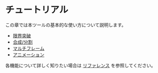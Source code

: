 # チュートリアル
この章では本ツールの基本的な使い方について説明します。

- [限界突破](./beyond-limits)
- [合成/分割](./merge-and-filter)
- [マルチフレーム](./multi-frames)
- [アニメーション](./animations)

各機能について詳しく知りたい場合は [リファレンス](../references/) を参照してください。
